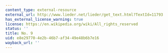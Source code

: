 ```yaml
---
content_type: external-resource
external_url: http://www.lieder.net/lieder/get_text.html?TextId=11793
has_external_license_warning: true
license: https://en.wikipedia.org/wiki/All_rights_reserved
status: ''
title: No. 9
uid: e8e29770-4e2b-46b7-af34-49e48b6b7e16
wayback_url: ''
---
```

